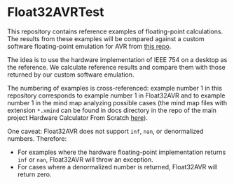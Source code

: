 ﻿# Float32AVRTest
This repository contains reference examples of floating-point calculations. The results from these examples will be compared against a custom software floating-point emulation for AVR from [this repo](https://github.com/igor-240340/Float32AVR).

The idea is to use the hardware implementation of IEEE 754 on a desktop as the reference. We calculate reference results and compare them with those returned by our custom software emulation.

The numbering of examples is cross-referenced: example number 1 in this repository corresponds to example number 1 in Float32AVR and to example number 1 in the mind map analyzing possible cases (the mind map files with extension `*.xmind` can be found in docs directory in the repo of the main project Hardware Calculator From Scratch [here](https://github.com/igor-240340/HardwareCalculatorFromScratch/tree/en/docs/Basic%20Research%20Notes)).

One caveat: Float32AVR does not support `inf`, `nan`, or denormalized numbers. Therefore:
- For examples where the hardware floating-point implementation returns `inf` or `nan`, Float32AVR will throw an exception.  
- For cases where a denormalized number is returned, Float32AVR will return zero.
